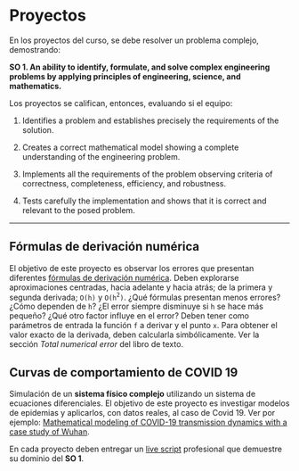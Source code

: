 # Proyectos

En los proyectos del curso, se debe resolver un problema complejo, demostrando:

**SO 1. An ability to identify, formulate, and solve complex engineering problems by applying principles of engineering, science, and mathematics.**

Los proyectos se califican, entonces,  evaluando si el equipo:

1. Identifies a problem and establishes precisely the requirements of the solution.

2. Creates a correct mathematical model showing a complete understanding of the engineering problem.

3. Implements all the requirements of the problem observing criteria of correctness, completeness, efficiency, and robustness.

4. Tests carefully the implementation and shows that it is correct and relevant to the posed problem.

---

## Fórmulas de derivación numérica

El objetivo de este proyecto es observar los errores que presentan diferentes [fórmulas de derivación numérica](../docs/FiniteDifferenceFormulas.pdf). Deben explorarse aproximaciones centradas, hacia adelante y hacia atrás; de la primera y segunda derivada; `O(h)` y `O(h`<sup>`2`</sup>`)`. ¿Qué fórmulas presentan menos errores? ¿Cómo dependen de `h`?  ¿El error siempre disminuye si `h` se hace más pequeño? ¿Qué otro factor influye en el error? Deben tener como parámetros de entrada la función `f` a derivar y el punto `x`.  Para obtener el valor exacto de la derivada, deben calcularla simbólicamente. Ver la sección *Total numerical error* del libro de texto.

## Curvas de comportamiento de COVID 19

Simulación de un **sistema físico complejo** utilizando un sistema de ecuaciones diferenciales. El objetivo de este proyecto es investigar modelos de epidemias y aplicarlos, con datos reales, al caso de Covid 19. Ver por ejemplo: [Mathematical modeling of COVID-19 transmission dynamics with a case study of Wuhan](https://www.researchgate.net/publication/340942497_Mathematical_Modeling_of_COVID-19_Transmission_Dynamics_with_a_Case_Study_of_Wuhan).

En cada proyecto deben entregar un [live script](https://www.youtube.com/watch?v=AdoVhCvoh44) profesional que demuestre su dominio del **SO 1**.